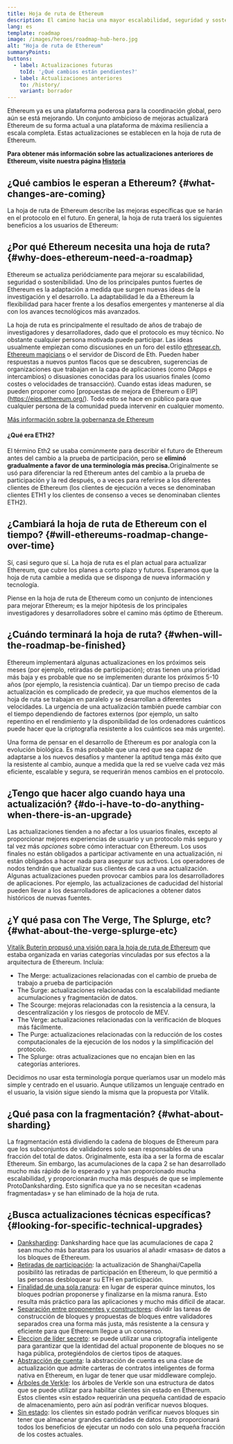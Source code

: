 ```yaml
---
title: Hoja de ruta de Ethereum
description: El camino hacia una mayor escalabilidad, seguridad y sostenibilidad para Ethereum.
lang: es
template: roadmap
image: /images/heroes/roadmap-hub-hero.jpg
alt: "Hoja de ruta de Ethereum"
summaryPoints:
buttons:
  - label: Actualizaciones futuras
    toId: '¿Qué cambios están pendientes?'
  - label: Actualizaciones anteriores
    to: /history/
    variant: borrador
---
```


Ethereum ya es una plataforma poderosa para la coordinación global, pero aún se está mejorando. Un conjunto ambicioso de mejoras actualizará Ethereum de su forma actual a una plataforma de máxima resiliencia a escala completa. Estas actualizaciones se establecen en la hoja de ruta de Ethereum.

**Para obtener más información sobre las actualizaciones anteriores de Ethereum, visite nuestra página [Historia](/history/)**

## ¿Qué cambios le esperan a Ethereum? {#what-changes-are-coming}

La hoja de ruta de Ethereum describe las mejoras específicas que se harán en el protocolo en el futuro. En general, la hoja de ruta traerá los siguientes beneficios a los usuarios de Ethereum:

<CardGrid>
  <RoadmapActionCard
    href="/roadmap/scaling"
    title="Transacciones más baratas"
    image="scaling"
    description="Rollups are too expensive and rely on centralized components, causing users to place too much trust in their operators. The roadmap includes fixes for both of these problems."
    buttonText="More on reducing fees"
  />
  <RoadmapActionCard
    href="/roadmap/security"
    title="Mayor seguridad"
    image="security"
    description="Ethereum is already very secure but it can be made even stronger, ready to withstand all kinds of attack far into the future."
    buttonText="More on security"
  />
  <RoadmapActionCard
    href="/roadmap/user-experience"
    title="Mejor experiencia de usuario"
    image="userExperience"
    description="More support for smart contract wallets and light-weight nodes will make using Ethereum simpler and safer."
    buttonText="More on user experience"
  />
  <RoadmapActionCard
    href="/roadmap/future-proofing"
    title="Futura prevención de errores"
    image="futureProofing"
    description="Ethereum researchers and developers are solving tomorrow's problems today, readying the network for future generations."
    buttonText="More on future proofing"
  />
</CardGrid>

## ¿Por qué Ethereum necesita una hoja de ruta? {#why-does-ethereum-need-a-roadmap}

Ethereum se actualiza periódciamente para mejorar su escalabilidad, seguridad o sostenibilidad. Uno de los principales puntos fuertes de Ethereum es la adaptación a medida que surgen nuevas ideas de la investigación y el desarrollo. La adaptabilidad le da a Ethereum la flexibilidad para hacer frente a los desafíos emergentes y mantenerse al día con los avances tecnológicos más avanzados.

<RoadmapImageContent title="Cómo se define la hoja de ruta">

La hoja de ruta es principalmente el resultado de años de trabajo de investigadores y desarrolladores, dado que el protocolo es muy técnico. No obstante cualquier persona motivada puede participar. Las ideas usualmente empiezan como discusiones en un foro del estilo [ethresear.ch](https://ethresear.ch/), [Ethereum magicians](https://ethereum-magicians.org/) o el servidor de Discord de Eth. Pueden haber respuestas a nuevos puntos flacos que se descubren, sugerencias de organizaciones que trabajan en la capa de aplicaciones (como DApps e intercambios) o disuasiones conocidas para los usuarios finales (como costes o velocidades de transacción). Cuando estas ideas maduren, se pueden proponer como [propuestas de mejora de Ethereum o EIP] (https://eips.ethereum.org/). Todo esto se hace en público para que cualquier persona de la comunidad pueda intervenir en cualquier momento.

[Más información sobre la gobernanza de Ethereum](/governance/)

</RoadmapImageContent>

<InfoBanner mb={8}>
  <h4 style={{ marginTop: 0 }}>¿Qué era ETH2?</h4>

  <p>El término Eth2 se usaba comúnmente para describir el futuro de Ethereum antes del cambio a la prueba de participación, pero se <strong>eliminó gradualmente a favor de una terminología más precisa.</strong>Originalmente se usó para diferenciar la red Ethereum antes del cambio a la prueba de participación y la red después, o a veces para referirse a los diferentes clientes de Ethereum (los clientes de ejecución a veces se denominaban clientes ETH1 y los clientes de consenso a veces se denominaban clientes ETH2).</p>

</InfoBanner>

## ¿Cambiará la hoja de ruta de Ethereum con el tiempo? {#will-ethereums-roadmap-change-over-time}

Sí, casi seguro que sí. La hoja de ruta es el plan actual para actualizar Ethereum, que cubre los planes a corto plazo y futuros. Esperamos que la hoja de ruta cambie a medida que se disponga de nueva información y tecnología.

Piense en la hoja de ruta de Ethereum como un conjunto de intenciones para mejorar Ethereum; es la mejor hipótesis de los principales investigadores y desarrolladores sobre el camino más óptimo de Ethereum.

## ¿Cuándo terminará la hoja de ruta? {#when-will-the-roadmap-be-finished}

Ethereum implementará algunas actualizaciones en los próximos seis meses (por ejemplo, retiradas de participación); otras tienen una prioridad más baja y es probable que no se implementen durante los próximos 5-10 años (por ejemplo, la resistencia cuántica). Dar un tiempo preciso de cada actualización es complicado de predecir, ya que muchos elementos de la hoja de ruta se trabajan en paralelo y se desarrollan a diferentes velocidades. La urgencia de una actualización también puede cambiar con el tiempo dependiendo de factores externos (por ejemplo, un salto repentino en el rendimiento y la disponibilidad de los ordenadores cuánticos puede hacer que la criptografía resistente a los cuánticos sea más urgente).

Una forma de pensar en el desarrollo de Ethereum es por analogía con la evolución biológica. Es más probable que una red que sea capaz de adaptarse a los nuevos desafíos y mantener la aptitud tenga más éxito que la resistente al cambio, aunque a medida que la red se vuelve cada vez más eficiente, escalable y segura, se requerirán menos cambios en el protocolo.

## ¿Tengo que hacer algo cuando haya una actualización? {#do-i-have-to-do-anything-when-there-is-an-upgrade}

Las actualizaciones tienden a no afectar a los usuarios finales, excepto al proporcionar mejores experiencias de usuario y un protocolo más seguro y tal vez más <i>opciones</i> sobre cómo interactuar con Ethereum. Los usos finales no están obligados a participar activamente en una actualización, ni están obligados a hacer nada para asegurar sus activos. Los operadores de nodos tendrán que actualizar sus clientes de cara a una actualización. Algunas actualizaciones pueden provocar cambios para los desarrolladores de aplicaciones. Por ejemplo, las actualizaciones de caducidad del historial pueden llevar a los desarrolladores de aplicaciones a obtener datos históricos de nuevas fuentes.

## ¿Y qué pasa con The Verge, The Splurge, etc? {#what-about-the-verge-splurge-etc}

[Vitalik Buterin propusó una visión para la hoja de ruta de Ethereum](https://twitter.com/VitalikButerin/status/1588669782471368704) que estaba organizada en varias categorías vinculadas por sus efectos a la arquitectura de Ethereum. Incluía:

- The Merge: actualizaciones relacionadas con el cambio de prueba de trabajo a prueba de participación
- The Surge: actualizaciones relacionadas con la escalabilidad mediante acumulaciones y fragmentación de datos.
- The Scourge: mejoras relacionadas con la resistencia a la censura, la descentralización y los riesgos de protocolo de MEV.
- The Verge: actualizaciones relacionadas con la verificación de bloques más fácilmente.
- The Purge: actualizaciones relacionadas con la reducción de los costes computacionales de la ejecución de los nodos y la simplificación del protocolo.
- The Splurge: otras actualizaciones que no encajan bien en las categorías anteriores.

Decidimos no usar esta terminología porque queríamos usar un modelo más simple y centrado en el usuario. Aunque utilizamos un lenguaje centrado en el usuario, la visión sigue siendo la misma que la propuesta por Vitalik.

## ¿Qué pasa con la fragmentación? {#what-about-sharding}

La fragmentación está dividiendo la cadena de bloques de Ethereum para que los subconjuntos de validadores solo sean responsables de una fracción del total de datos. Originalmente, esta iba a ser la forma de escalar Ethereum. Sin embargo, las acumulaciones de la capa 2 se han desarrollado mucho más rápido de lo esperado y ya han proporcionado mucha escalabilidad, y proporcionarán mucha más después de que se implemente ProtoDanksharding. Esto significa que ya no se necesitan «cadenas fragmentadas» y se han eliminado de la hoja de ruta.

## ¿Busca actualizaciones técnicas específicas? {#looking-for-specific-technical-upgrades}

- [Danksharding](/roadmap/danksharding): Danksharding hace que las acumulaciones de capa 2 sean mucho más baratas para los usuarios al añadir «masas» de datos a los bloques de Ethereum.
- [Retiradas de participación](/staking/withdrawals): la actualización de Shanghai/Capella posibilitó las retiradas de participación en Ethereum, lo que permitió a las personas desbloquear su ETH en participación.
- [Finalidad de una sola ranura](/roadmap/single-slot-finality): en lugar de esperar quince minutos, los bloques podrían proponerse y finalizarse en la misma ranura. Esto resulta más práctico para las aplicaciones y mucho más difícil de atacar.
- [Separación entre proponentes y constructores](/roadmap/pbs): dividir las tareas de construcción de bloques y propuestas de bloques entre validadores separados crea una forma más justa, más resistente a la censura y eficiente para que Ethereum llegue a un consenso.
- [Eleccion de líder secreto](/roadmap/secret-leader-election): se puede utilizar una criptografía inteligente para garantizar que la identidad del actual proponente de bloques no se haga pública, protegiéndolos de ciertos tipos de ataques.
- [Abstracción de cuenta](/roadmap/account-abstraction): la abstracción de cuenta es una clase de actualización que admite carteras de contratos inteligentes de forma nativa en Ethereum, en lugar de tener que usar middleware complejo.
- [Árboles de Verkle](/roadmap/verkle-trees): los árboles de Verkle son una estructura de datos que se puede utilizar para habilitar clientes sin estado en Ethereum. Estos clientes «sin estado» requerirán una pequeña cantidad de espacio de almacenamiento, pero aún así podrán verificar nuevos bloques.
- [Sin estado](/roadmap/statelessness): los clientes sin estado podrán verificar nuevos bloques sin tener que almacenar grandes cantidades de datos. Esto proporcionará todos los beneficios de ejecutar un nodo con solo una pequeña fracción de los costes actuales.
